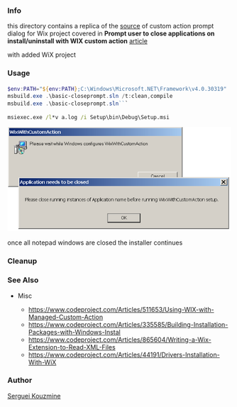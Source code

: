 ### Info
this directory contains a replica of the
[source](https://github.com/IvanLeonenko/ClosePromptCA)  of custom action prompt dialog for Wix project
covered in __Prompt user to close applications on install/uninstall with WIX custom action__
[article](https://www.codeproject.com/Articles/584105/Prompt-user-to-close-applications-on-install-unins)

with added WiX project
### Usage


```powershell
$env:PATH="${env:PATH};C:\Windows\Microsoft.NET\Framework\v4.0.30319"
msbuild.exe .\basic-closeprompt.sln /t:clean,compile
msbuild.exe .\basic-closeprompt.sln```
```


```cmd
msiexec.exe /l*v a.log /i Setup\bin\Debug\Setup.msi
```

![prompt](https://github.com/sergueik/powershell_samples/blob/master/external/wix/basic-closeprompt/screenshots/capture-close-prompt.png)

once all notepad windows are closed the installer continues

### Cleanup


### See Also

   * Misc

     + https://www.codeproject.com/Articles/511653/Using-WIX-with-Managed-Custom-Action
     + https://www.codeproject.com/Articles/335585/Building-Installation-Packages-with-Windows-Instal
     + https://www.codeproject.com/Articles/865604/Writing-a-Wix-Extension-to-Read-XML-Files
     + https://www.codeproject.com/Articles/44191/Drivers-Installation-With-WiX

### Author
[Serguei Kouzmine](kouzmine_serguei@yahoo.com)
